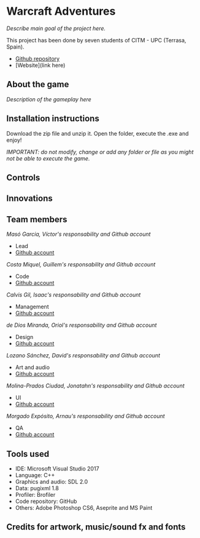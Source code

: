 # Warcraft Adventures

_Describe main goal of the project here._

This project has been done by seven students of CITM - UPC (Terrasa, Spain).  

* [Github repository](https://github.com/SoftCactusTeam/Warcraft_Adventures)  
* [Website](link here)

## About the game

_Description of the gameplay here_

## Installation instructions

Download the zip file and unzip it. Open the folder, execute the .exe and enjoy!

_IMPORTANT: do not modify, change or add any folder or file as you might not be able to execute the game._

## Controls


## Innovations


## Team members

_Masó Garcia, Víctor's responsability and Github account_

* Lead
* [Github account](https://github.com/nintervik)

_Costa Miquel, Guillem's responsability and Github account_

* Code
* [Github account](https://github.com/DatBeQuiet)

_Calvis Gil, Isaac's responsability and Github account_

* Management
* [Github account](https://github.com/isaaccalvis)

_de Dios Miranda, Oriol's responsability and Github account_

* Design
* [Github account](https://github.com/orioldedios)

_Lozano Sánchez, David's responsability and Github account_

* Art and audio
* [Github account](https://github.com/DavidTheMaaster)

_Molina-Prados Ciudad, Jonatahn's responsability and Github account_

* UI
* [Github account](https://github.com/Jony635)

_Morgado Expósito, Arnau's responsability and Github account_

* QA
* [Github account](https://github.com/morgadoCV)


## Tools used
* IDE: Microsoft Visual Studio 2017
* Language: C++
* Graphics and audio: SDL 2.0
* Data: pugixml 1.8
* Profiler: Brofiler
* Code repository: GitHub
* Others: Adobe Photoshop CS6, Aseprite and MS Paint

## Credits for artwork, music/sound fx and fonts
